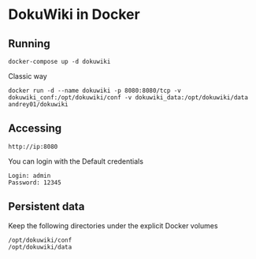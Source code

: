 # DokuWiki in Docker

## Running
```
docker-compose up -d dokuwiki
```

Classic way
```
docker run -d --name dokuwiki -p 8080:8080/tcp -v dokuwiki_conf:/opt/dokuwiki/conf -v dokuwiki_data:/opt/dokuwiki/data andrey01/dokuwiki
```

## Accessing
```
http://ip:8080
```

You can login with the Default credentials
```
Login: admin
Password: 12345
```

## Persistent data
Keep the following directories under the explicit Docker volumes
```
/opt/dokuwiki/conf
/opt/dokuwiki/data
```
